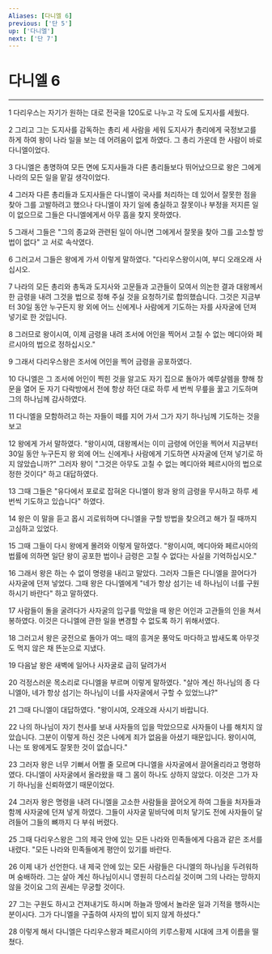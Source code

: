 ```yaml
---
Aliases: [다니엘 6]
previous: ['단 5']
up: ['다니엘']
next: ['단 7']
---
```

# 다니엘 6

***


1 다리우스는 자기가 원하는 대로 전국을 120도로 나누고 각 도에 도지사를 세웠다. 

2 그리고 그는 도지사를 감독하는 총리 세 사람을 세워 도지사가 총리에게 국정보고를 하게 하여 왕이 나라 일을 보는 데 어려움이 없게 하였다. 그 총리 가운데 한 사람이 바로 다니엘이었다. 

3 다니엘은 총명하여 모든 면에 도지사들과 다른 총리들보다 뛰어났으므로 왕은 그에게 나라의 모든 일을 맡길 생각이었다. 

4 그러자 다른 총리들과 도지사들은 다니엘이 국사를 처리하는 데 있어서 잘못한 점을 찾아 그를 고발하려고 했으나 다니엘이 자기 일에 충실하고 잘못이나 부정을 저지른 일이 없으므로 그들은 다니엘에게서 아무 흠을 찾지 못하였다. 

5 그래서 그들은 "그의 종교와 관련된 일이 아니면 그에게서 잘못을 찾아 그를 고소할 방법이 없다" 고 서로 속삭였다. 

6 그러고서 그들은 왕에게 가서 이렇게 말하였다. "다리우스왕이시여, 부디 오래오래 사십시오. 

7 나라의 모든 총리와 총독과 도지사와 고문들과 고관들이 모여서 의논한 결과 대왕께서 한 금령을 내려 그것을 법으로 정해 주실 것을 요청하기로 합의했습니다. 그것은 지금부터 30일 동안 누구든지 왕 외에 어느 신에게나 사람에게 기도하는 자를 사자굴에 던져 넣기로 한 것입니다. 

8 그러므로 왕이시여, 이제 금령을 내려 조서에 어인을 찍어서 고칠 수 없는 메디아와 페르시아의 법으로 정하십시오." 

9 그래서 다리우스왕은 조서에 어인을 찍어 금령을 공포하였다. 

10 다니엘은 그 조서에 어인이 찍힌 것을 알고도 자기 집으로 돌아가 예루살렘을 향해 창문을 열어 둔 자기 다락방에서 전에 항상 하던 대로 하루 세 번씩 무릎을 꿇고 기도하며 그의 하나님께 감사하였다. 

11 다니엘을 모함하려고 하는 자들이 떼를 지어 가서 그가 자기 하나님께 기도하는 것을 보고 

12 왕에게 가서 말하였다. "왕이시여, 대왕께서는 이미 금령에 어인을 찍어서 지금부터 30일 동안 누구든지 왕 외에 어느 신에게나 사람에게 기도하면 사자굴에 던져 넣기로 하지 않았습니까?" 그러자 왕이 "그것은 아무도 고칠 수 없는 메디아와 페르시아의 법으로 정한 것이다" 하고 대답하였다. 

13 그때 그들은 "유다에서 포로로 잡혀온 다니엘이 왕과 왕의 금령을 무시하고 하루 세 번씩 기도하고 있습니다" 하였다. 

14 왕은 이 말을 듣고 몹시 괴로워하며 다니엘을 구할 방법을 찾으려고 해가 질 때까지 고심하고 있었다. 

15 그때 그들이 다시 왕에게 몰려와 이렇게 말하였다. "왕이시여, 메디아와 페르시아의 법률에 의하면 일단 왕이 공포한 법이나 금령은 고칠 수 없다는 사실을 기억하십시오." 

16 그래서 왕은 하는 수 없이 명령을 내리고 말았다. 그러자 그들은 다니엘을 끌어다가 사자굴에 던져 넣었다. 그때 왕은 다니엘에게 "네가 항상 섬기는 네 하나님이 너를 구원하시기 바란다" 하고 말하였다. 

17 사람들이 돌을 굴려다가 사자굴의 입구를 막았을 때 왕은 어인과 고관들의 인을 쳐서 봉하였다. 이것은 다니엘에 관한 일을 변경할 수 없도록 하기 위해서였다. 

18 그러고서 왕은 궁전으로 돌아가 여느 때의 흥겨운 풍악도 마다하고 밤새도록 아무것도 먹지 않은 채 뜬눈으로 지냈다. 

19 다음날 왕은 새벽에 일어나 사자굴로 급히 달려가서 

20 걱정스러운 목소리로 다니엘을 부르며 이렇게 말하였다. "살아 계신 하나님의 종 다니엘아, 네가 항상 섬기는 하나님이 너를 사자굴에서 구할 수 있었느냐?" 

21 그때 다니엘이 대답하였다. "왕이시여, 오래오래 사시기 바랍니다. 

22 나의 하나님이 자기 천사를 보내 사자들의 입을 막았으므로 사자들이 나를 해치지 않았습니다. 그분이 이렇게 하신 것은 나에게 죄가 없음을 아셨기 때문입니다. 왕이시여, 나는 또 왕에게도 잘못한 것이 없습니다." 

23 그러자 왕은 너무 기뻐서 어쩔 줄 모르며 다니엘을 사자굴에서 끌어올리라고 명령하였다. 다니엘이 사자굴에서 올라왔을 때 그 몸이 하나도 상하지 않았다. 이것은 그가 자기 하나님을 신뢰하였기 때문이었다. 

24 그러자 왕은 명령을 내려 다니엘을 고소한 사람들을 끌어오게 하여 그들을 처자들과 함께 사자굴에 던져 넣게 하였다. 그들이 사자굴 밑바닥에 미처 닿기도 전에 사자들이 달려들어 그들의 뼈까지 다 부숴 버렸다. 

25 그때 다리우스왕은 그의 제국 안에 있는 모든 나라와 민족들에게 다음과 같은 조서를 내렸다. "모든 나라와 민족들에게 평안이 있기를 바란다. 

26 이제 내가 선언한다. 내 제국 안에 있는 모든 사람들은 다니엘의 하나님을 두려워하며 숭배하라. 그는 살아 계신 하나님이시니 영원히 다스리실 것이며 그의 나라는 망하지 않을 것이요 그의 권세는 무궁할 것이다. 

27 그는 구원도 하시고 건져내기도 하시며 하늘과 땅에서 놀라운 일과 기적을 행하시는 분이시다. 그가 다니엘을 구출하여 사자의 밥이 되지 않게 하셨다." 

28 이렇게 해서 다니엘은 다리우스왕과 페르시아의 키루스황제 시대에 크게 이름을 떨쳤다.
